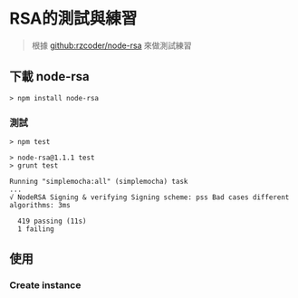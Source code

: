 # RSA的測試與練習

> 根據 [github:rzcoder/node-rsa](https://github.com/rzcoder/node-rsa) 來做測試練習

## 下載 node-rsa

```shell
> npm install node-rsa
```

### 測試

```shell
> npm test

> node-rsa@1.1.1 test
> grunt test

Running "simplemocha:all" (simplemocha) task
...
√ NodeRSA Signing & verifying Signing scheme: pss Bad cases different algorithms: 3ms

  419 passing (11s)
  1 failing
```

## 使用

### Create instance
